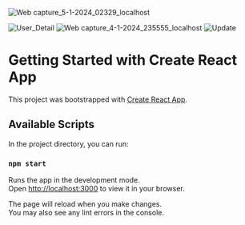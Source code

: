 ![Web capture_5-1-2024_02329_localhost](https://github.com/naol06/firebasecrud/assets/118481867/6d02f24f-8a1a-49fe-acb2-d609dfd0e6cb)

![User_Detail](https://github.com/naol06/firebasecrud/assets/118481867/7346db15-2a23-43f6-a08e-619745a9c383)
![Web capture_4-1-2024_235555_localhost](https://github.com/naol06/firebasecrud/assets/118481867/37bc5b7d-0269-4795-947b-ee5fb888abf9)
![Update](https://github.com/naol06/firebasecrud/assets/118481867/c7436a29-84a8-4a7c-8735-cc0a47a6dc9a)

# Getting Started with Create React App

This project was bootstrapped with [Create React App](https://github.com/facebook/create-react-app).

## Available Scripts

In the project directory, you can run:

### `npm start`

Runs the app in the development mode.\
Open [http://localhost:3000](http://localhost:3000) to view it in your browser.

The page will reload when you make changes.\
You may also see any lint errors in the console.




